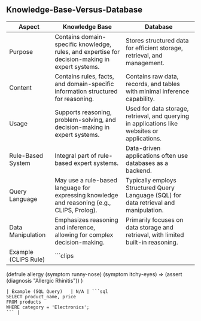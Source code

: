 ## Knowledge-Base-Versus-Database

| Aspect                | Knowledge Base                | Database                             |
|-----------------------|-------------------------------|--------------------------------------|
| Purpose               | Contains domain-specific knowledge, rules, and expertise for decision-making in expert systems. | Stores structured data for efficient storage, retrieval, and management.         |
| Content               | Contains rules, facts, and domain-specific information structured for reasoning. | Contains raw data, records, and tables with minimal inference capability.  |
| Usage                 | Supports reasoning, problem-solving, and decision-making in expert systems. | Used for data storage, retrieval, and querying in applications like websites or applications. |
| Rule-Based System    | Integral part of rule-based expert systems. | Data-driven applications often use databases as a backend. |
| Query Language        | May use a rule-based language for expressing knowledge and reasoning (e.g., CLIPS, Prolog). | Typically employs Structured Query Language (SQL) for data retrieval and manipulation. |
| Data Manipulation     | Emphasizes reasoning and inference, allowing for complex decision-making. | Primarily focuses on data storage and retrieval, with limited built-in reasoning. |
| Example (CLIPS Rule)  | ```clips
(defrule allergy
  (symptom runny-nose)
  (symptom itchy-eyes)
  =>
  (assert (diagnosis "Allergic Rhinitis"))
)
``` | N/A |
| Example (SQL Query)   | N/A | ```sql
SELECT product_name, price
FROM products
WHERE category = 'Electronics';
``` |

